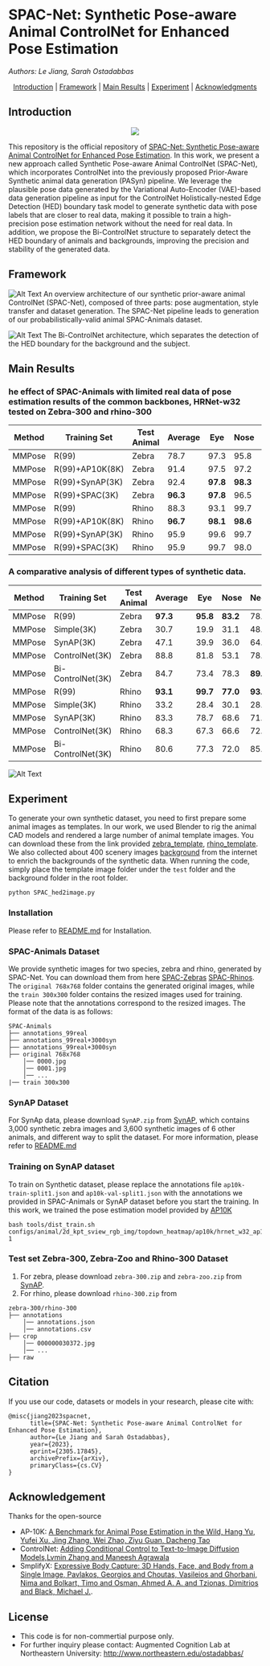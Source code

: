 # SPAC-Net: Synthetic Pose-aware Animal ControlNet for Enhanced Pose Estimation
*Authors: Le Jiang, Sarah Ostadabbas*

<p align="center">
  <a href="#Introduction">Introduction</a> |
  <a href="#Framework">Framework</a> |
  <a href="#Main Results">Main Results</a> |
  <a href="#Experiment">Experiment</a> |
  <a href="#Acknowledgments">Acknowledgments</a> 
</p>

## Introduction
<p align="center">
<img src="figure/video.gif" >
</p>
This repository is the official repository of <a href='https://arxiv.org/abs/2305.17845'>SPAC-Net: Synthetic Pose-aware Animal ControlNet for Enhanced Pose Estimation</a>. 
In this work, we present a new approach called Synthetic Pose-aware Animal ControlNet (SPAC-Net), which incorporates 
ControlNet into the previously proposed Prior-Aware Synthetic animal data generation (PASyn) pipeline. We leverage the 
plausible pose data generated by the Variational Auto-Encoder (VAE)-based data generation pipeline as input for the 
ControlNet Holistically-nested Edge Detection (HED) boundary task model to generate synthetic data with pose labels that
are closer to real data, making it possible to train a high-precision pose estimation network without the need for real 
data. In addition, we propose the Bi-ControlNet structure to separately detect the HED boundary of animals and backgrounds, 
improving the precision and stability of the generated data.

## Framework

![Alt Text](figure/SPAC_Net.jpg)
An overview architecture of our synthetic prior-aware animal ControlNet (SPAC-Net), composed of three parts: pose augmentation,
style transfer and dataset generation. The SPAC-Net pipeline leads to generation of our probabilistically-valid animal 
SPAC-Animals dataset.

![Alt Text](figure/bi-controlnet4.jpg)
The Bi-ControlNet architecture, which separates the detection of the HED boundary for the background and the subject.
## Main Results
### he effect of SPAC-Animals with limited real data of pose estimation results of the common backbones, HRNet-w32 tested on Zebra-300 and rhino-300  
| Method | Training Set | Test Animal | Average |Eye | Nose | Neck | Shoulders | Elbows | F-Paws | Hips | Kness | B-Paws | RoT | 
|--------|--------------|-------------|-----|------|------|-----------|--------|--------|------|-------|--------|-----|---------|
| MMPose | R(99)        | Zebra       | 78.7    |97.3| 95.8 | 83.2 | 78.8      | 77.1   | 62.6   | 86.0 | 74.9  | 59.8   | 82.4| 
| MMPose | R(99)+AP10K(8K)| Zebra      | 91.4    |97.5| 97.2 | 79.4 | 87.8      | 90.3   | 93.8   | **95.3** | 94.1  | 89.5   | 86.4| 
| MMPose | R(99)+SynAP(3K)| Zebra      | 92.4    |**97.8**| **98.3** | 81.1 | 94.0      | 93.5   | 92.0   | 93.7 | 93.5  | 89.0   | 87.6| 
| MMPose | R(99)+SPAC(3K)| Zebra       | **96.3**|**97.8**| 96.5 | **93.4** | **98.4** | **95.5** | 92.9   | **98.2** | **96.9**  | **95.7**   | **97.2**| 
| MMPose | R(99)        | Rhino       | 88.3    |93.1| 99.7 | 77.0 | 93.8      | 91.0   | 86.5   | 84.2 | 92.9  | 72.3   | 97.0| 
| MMPose | R(99)+AP10K(8K)| Rhino      | **96.7** |**98.1**| **98.6** | 82.4 | **98.6**      | **97.8**   | **97.9**   | 93.5 | **98.5**  | **98.6**   | **98.5**| 
| MMPose | R(99)+SynAP(3K)| Rhino      | 95.9    |99.6| 99.7 | **83.4** | 98.4      | 97.3   | 96.4   | 93.7 | 96.2  | 94.5   | 97.7| 
| MMPose | R(99)+SPAC(3K)| Rhino       | 95.9    |99.7| 98.0 | 81.8 | 97.5      | 96.4   | 97.1   | **94.2** | 96.5  | 96.2   | **98.5**| 

### A comparative analysis of different types of synthetic data.
| Method | Training Set | Test Animal |  Average |Eye  | Nose | Neck | Shoulders | Elbows | F-Paws | Hips | Kness | B-Paws | RoT  |
|--------|--------------|-------------|------|------|------|-----------|--------|--------|------|-------|--------|------|---------|
| MMPose | R(99)        | Zebra       |**97.3**|**95.8** | **83.2** | 78.8      | 77.1   |**62.6**  | 86.0 | 74.9  | 59.8 | 82.4| 78.7    |
| MMPose | Simple(3K)   | Zebra       | 30.7 | 19.9 | 31.1 | 48.0      | 34.1   | 36.4   | 41.9 | 38.3  | 34.0 | 45.6| 36.7    |
| MMPose | SynAP(3K)    | Zebra       | 47.1 | 39.9 | 36.0 | 64.7      | 38.9   | 27.9   | 55.4 | 52.9  | 38.0 | 61.6| 46.6    |
| MMPose | ControlNet(3K)| Zebra      | 88.8 | 81.8 | 53.1 | 78.2      | 62.8   | 58.1   | 67.6 | 76.6  |**73.0**| 66.4| 70.9    |
| MMPose | Bi-ControlNet(3K)| Zebra   | 84.7 | 73.4 | 78.3 |**89.4**   |**78.1**|**62.6**|**91.4**|**83.5** | 68.4 |**94.8**|**80.4**|
| MMPose | R(99)        | Rhino       | **93.1**|**99.7**|**77.0**|**93.8**|**91.0**|**86.5**| 84.2 |**92.9**|**72.3**|**97.0**|**88.3**    |
| MMPose | Simple(3K)   | Rhino       | 33.2 | 28.4 | 30.1 | 28.4      | 18.0   | 14.7   | 50.0 | 38.1  | 22.8 | 47.0| 29.9    |
| MMPose | SynAP(3K)    | Rhino       | 83.3 | 78.7 | 68.6 | 71.9      | 55.8   | 40.3   | 83.8 | 70.2  | 35.9 | 87.2| 64.9    |
|MMPose	|ControlNet(3K)|	Rhino	|68.3	|67.3	|66.6	|72.4	|59.4	|51.1	|81.2	|69.2	|51.7	|81.2	|65.8|
|MMPose	|Bi-ControlNet(3K)|	Rhino	|80.6	|77.3|	72.0|	85.0	|67.1	|46.0|	**91.1**	|77.3	|46.3	|86.8	|71.5|

![Alt Text](figure/controlnet_ablation3.jpg)
## Experiment
To generate your own synthetic dataset, you need to first prepare some animal images as templates. In our work, we used 
Blender to rig the animal CAD models and rendered a large number of animal template images. You can download these from 
the link provided [zebra_template](https://drive.google.com/file/d/1i356lXV55dXtzobjf1knn1WuJzSZ_EzG/view?usp=sharing),
[rhino_template](https://drive.google.com/file/d/1aXCtIrF7ToCp7I7I76BrXJ_QvyL2yLWK/view?usp=sharing). 
We also collected about 400 scenery images [background](https://drive.google.com/file/d/1zPFotsXh8MMjwVG7NSwqwLzogNnXZxWh/view?usp=sharing) from the internet to enrich the backgrounds of the synthetic 
data. When running the code, simply place the template image folder under the `test` folder and the background folder in 
the root folder. 
```
python SPAC_hed2image.py
```
### Installation
Please refer to <a href='https://github.com/lllyasviel/ControlNet/blob/main/README.md'>README.md</a> for Installation.
### SPAC-Animals Dataset
We provide synthetic images for two species, zebra and rhino, generated by SPAC-Net. You can download them from here
[SPAC-Zebras](https://drive.google.com/file/d/1vBzZaMqEbagQWVTEwwEkBnx4UZnXA0IV/view?usp=sharing)
[SPAC-Rhinos](https://drive.google.com/file/d/1fLrfk19kk7KcuSStqxizo8z6p8lPGtaF/view?usp=sharing).  
The `original 768x768` folder contains the generated original images, while the `train 300x300` folder contains 
the resized images used for training. Please note that the annotations correspond to the resized images. The format
of the data is as follows:
```
SPAC-Animals
├── annotations_99real
├── annotations_99real+3000syn
├── annotations_99real+3000syn
├── original 768x768
    │── 0000.jpg
    │── 0001.jpg
    │── ...
|── train 300x300
```
### SynAP Dataset
For SynAp data, please download `SynAP.zip` from [SynAP](https://coe.northeastern.edu/Research/AClab/SynAP/), which contains 3,000 synthetic zebra images and 3,600 synthetic images of 6 other animals, and 
different way to split the dataset. For more information, please refer to <a href='https://github.com/ostadabbas/Prior-aware-Synthetic-Data-Generation-PASyn-/blob/master/Readme.md'>README.md</a>
### Training on SynAP dataset
To train on Synthetic dataset, please replace the annotations file `ap10k-train-split1.json` and `ap10k-val-split1.json`  with the 
annotations we provided in SPAC-Animals or SynAP dataset before you start the training. In this work, we trained the pose estimation model provided by [AP10K](https://github.com/AlexTheBad/AP-10K)
```
bash tools/dist_train.sh configs/animal/2d_kpt_sview_rgb_img/topdown_heatmap/ap10k/hrnet_w32_ap10k_256x256.py 1
```

### Test set Zebra-300, Zebra-Zoo and Rhino-300 Dataset
1. For zebra, please download `zebra-300.zip` and `zebra-zoo.zip` from [SynAP](https://coe.northeastern.edu/Research/AClab/SynAP/).
2. For rhino, please download `rhino-300.zip` from
```
zebra-300/rhino-300
├── annotations
    │── annotations.json
    │── annotations.csv
├── crop
    │── 000000030372.jpg
    │── ...
├── raw
```
## Citation

If you use our code, datasets or models in your research, please cite with:

```
@misc{jiang2023spacnet,
      title={SPAC-Net: Synthetic Pose-aware Animal ControlNet for Enhanced Pose Estimation}, 
      author={Le Jiang and Sarah Ostadabbas},
      year={2023},
      eprint={2305.17845},
      archivePrefix={arXiv},
      primaryClass={cs.CV}
}
```
## Acknowledgement
Thanks for the open-source
* AP-10K: [A Benchmark for Animal Pose Estimation in the Wild, Hang Yu, Yufei Xu, Jing Zhang, Wei Zhao, Ziyu Guan, Dacheng Tao](https://github.com/AlexTheBad/AP-10K/)
* ControlNet: [Adding Conditional Control to Text-to-Image Diffusion Models,Lvmin Zhang and Maneesh Agrawala](https://github.com/lllyasviel/ControlNet)
* SmplifyX: [Expressive Body Capture: 3D Hands, Face, and Body from a Single Image, Pavlakos, Georgios and Choutas, Vasileios and Ghorbani, Nima and Bolkart, Timo and Osman, Ahmed A. A. and Tzionas, Dimitrios and Black, Michael J.](https://github.com/vchoutas/smplify-x).
## License 
* This code is for non-commertial purpose only. 
* For further inquiry please contact: Augmented Cognition Lab at Northeastern University: http://www.northeastern.edu/ostadabbas/ 
